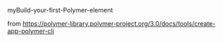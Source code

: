 myBuild-your-first-Polymer-element

from https://polymer-library.polymer-project.org/3.0/docs/tools/create-app-polymer-cli